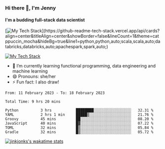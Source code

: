 ### Hi there 👋, I'm Jenny
#### I'm a budding full-stack data scientist

[![My Tech Stack](https://github-readme-tech-stack.vercel.app/api/cards?align=center&titleAlign=center&showBorder=false&lineCount=1&theme=catppuccin_mocha&hideBg=true&line1=python,python,auto;scala,scala,auto;databricks,databricks,auto;apachespark,spark,auto;)](https://github-readme-tech-stack.vercel.app/api/cards?align=center&titleAlign=center&showBorder=false&lineCount=1&theme=catppuccin_mocha&hideBg=true&line1=python,python,auto;scala,scala,auto;databricks,databricks,auto;apachespark,spark,auto;)

<a href="TechStack">
  <img align="center" src="https://github-readme-tech-stack.vercel.app/api/cards?align=center&titleAlign=center&showBorder=false&lineCount=1&theme=catppuccin_mocha&hideBg=true&line1=python,python,auto;scala,scala,auto;databricks,databricks,auto;apachespark,spark,auto;" alt="My Tech Stack" />
</a>

- 🌱 I’m currently learning functional programming, data engineering and machine learning 
- 😄 Pronouns: she/her 
- ⚡ Fun fact: I also draw! 

<!--START_SECTION:waka-->

```text
From: 11 February 2023 - To: 18 February 2023

Total Time: 9 hrs 20 mins

Python          3 hrs           ████████░░░░░░░░░░░░░░░░░   32.31 %
YAML            2 hrs 1 min     █████▒░░░░░░░░░░░░░░░░░░░   21.76 %
Groovy          45 mins         ██░░░░░░░░░░░░░░░░░░░░░░░   08.20 %
JavaScript      40 mins         █▓░░░░░░░░░░░░░░░░░░░░░░░   07.22 %
TOML            32 mins         █▒░░░░░░░░░░░░░░░░░░░░░░░   05.84 %
Gradle          32 mins         █▒░░░░░░░░░░░░░░░░░░░░░░░   05.72 %
```

<!--END_SECTION:waka-->
[![jinkjonks's wakatime stats](https://github-readme-stats.vercel.app/api/wakatime?username=jinkjonks&bg_color=1e1e2e&text_color=cdd6f4&icon_color=cba6f7&title_color=94e2d5)](https://github.com/anuraghazra/github-readme-stats)
